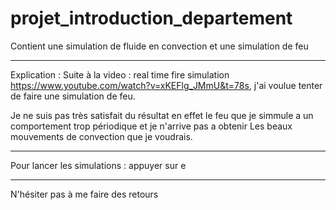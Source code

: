 # projet_introduction_departement
Contient une simulation de fluide en convection et une simulation de feu


--------------------------------------------------------------------------
Explication :
Suite à la video : real time fire simulation https://www.youtube.com/watch?v=xKEFlg_JMmU&t=78s, j'ai voulue tenter de faire une simulation de feu. 

Je ne suis pas très satisfait du résultat en effet le feu que je simmule a un comportement trop périodique et je n'arrive pas a obtenir Les beaux mouvements de convection que je voudrais. 

--------------------------------------------------------------------------

Pour lancer les simulations : appuyer sur e 

--------------------------------------------------------------------------

N'hésiter pas à me faire des retours
